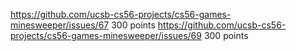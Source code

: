 
https://github.com/ucsb-cs56-projects/cs56-games-minesweeper/issues/67 300 points
https://github.com/ucsb-cs56-projects/cs56-games-minesweeper/issues/69 300 points


